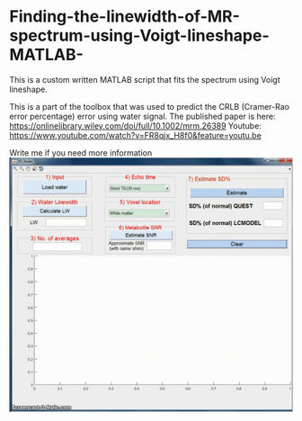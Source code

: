 # Finding-the-linewidth-of-MR-spectrum-using-Voigt-lineshape-MATLAB-

This is a custom written MATLAB script that fits the spectrum using Voigt lineshape.

This is a part of the toolbox that was used to predict the CRLB (Cramer-Rao error percentage) error using water signal. The published paper is here: https://onlinelibrary.wiley.com/doi/full/10.1002/mrm.26389
Youtube: https://www.youtube.com/watch?v=FR8qjx_H8f0&feature=youtu.be


Write me if you need more information
<img src="Media1.gif?raw=true" width="600px">
